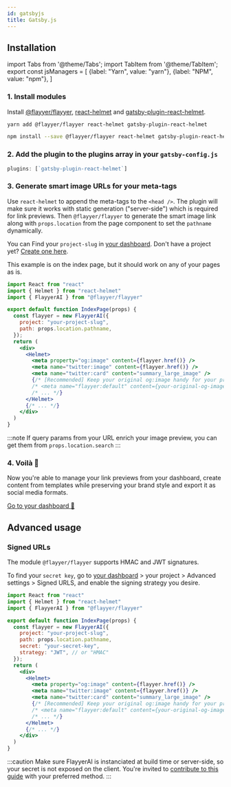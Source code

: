 ```yaml
---
id: gatsbyjs
title: Gatsby.js
---
```


<!-- TODO -->
<!-- > Repository: https://github.com/flayyer/integration-examples/tree/main/examples/gatsby -->

<!-- Please refer to [this guide](https://www.gatsbyjs.com/docs/add-seo-component/) first to understand how to handle **meta-tags** for SEO. -->

## Installation

<!-- MDX variables -->
import Tabs from '@theme/Tabs';
import TabItem from '@theme/TabItem';
export const jsManagers = [
  {label: "Yarn", value: "yarn"},
  {label: "NPM", value: "npm"},
]

### 1. Install modules

Install [@flayyer/flayyer](./flayyer-js.md), [react-helmet](https://github.com/nfl/react-helmet) and [gatsby-plugin-react-helmet](https://www.gatsbyjs.com/plugins/gatsby-plugin-react-helmet/).

<Tabs groupId="js-manager" defaultValue="yarn" values={jsManagers}>
<TabItem value="yarn">

```bash title="Terminal.app"
yarn add @flayyer/flayyer react-helmet gatsby-plugin-react-helmet
```

</TabItem>

<TabItem value="npm">

```bash title="Terminal.app"
npm install --save @flayyer/flayyer react-helmet gatsby-plugin-react-helmet
```

</TabItem>
</Tabs>

### 2. Add the plugin to the plugins array in your `gatsby-config.js`

```js title="gatsby-config.js"
plugins: [`gatsby-plugin-react-helmet`]
```

### 3. Generate smart image URLs for your meta-tags

Use `react-helmet` to append the meta-tags to the `<head />`. The plugin will make sure it works with static generation ("server-side") which is required for link previews. Then `@flayyer/flayyer` to generate the smart image link along with `props.location` from the page component to set the `pathname` dynamically.

You can Find your `project-slug` in [your dashboard](https://flayyer.com/dashboard/_/projects/_/integrate?ref=docs). Don't have a project yet? [Create one here](https://flayyer.com/get-started?ref=docs).

This example is on the index page, but it should work on any of your pages as is.

```jsx title="pages/index.js" {3,6-9,12-15,17,19}
import React from "react"
import { Helmet } from "react-helmet"
import { FlayyerAI } from "@flayyer/flayyer"

export default function IndexPage(props) {
  const flayyer = new FlayyerAI({
    project: "your-project-slug",
    path: props.location.pathname,
  });
  return (
    <div>
      <Helmet>
        <meta property="og:image" content={flayyer.href()} />
        <meta name="twitter:image" content={flayyer.href()} />
        <meta name="twitter:card" content="summary_large_image" />
        {/* [Recommended] Keep your original og:image handy for your project */
        /* <meta name="flayyer:default" content={your-original-og-image} /> */
        /* ... */}
      </Helmet>
      {/* ... */}
    </div>
  )
}
```

:::note
If query params from your URL enrich your image preview, you can get them from `props.location.search`
:::

### 4. Voilà 🎉

Now you're able to manage your link previews from your dashboard, create content from templates while preserving your brand style and export it as social media formats.

[Go to your dashboard 🚀](https://flayyer.com/dashboard/_/projects/_/)

## Advanced usage

### Signed URLs

The module `@flayyer/flayyer` supports HMAC and JWT signatures.

To find your `secret key`, go to [your dashboard](https://flayyer.com/dashboard/_/projects?ref=docs) > your project > Advanced settings > Signed URLS, and enable the signing strategy you desire.

```jsx title="pages/index.js" {4,8-9,21-31}
import React from "react"
import { Helmet } from "react-helmet"
import { FlayyerAI } from "@flayyer/flayyer"

export default function IndexPage(props) {
  const flayyer = new FlayyerAI({
    project: "your-project-slug",
    path: props.location.pathname,
    secret: "your-secret-key",
    strategy: "JWT", // or "HMAC"
  });
  return (
    <div>
      <Helmet>
        <meta property="og:image" content={flayyer.href()} />
        <meta name="twitter:image" content={flayyer.href()} />
        <meta name="twitter:card" content="summary_large_image" />
        {/* [Recommended] Keep your original og:image handy for your project */
        /* <meta name="flayyer:default" content={your-original-og-image} /> */
        /* ... */}
      </Helmet>
      {/* ... */}
    </div>
  )
}
```

:::caution
Make sure FlayyerAI is instanciated at build time or server-side, so your secret is not exposed on the client. You're invited to [contribute to this guide](https://github.com/flayyer/flayyer-docs/edit/main/guides/javascript/gatsbyjs.md) with your preferred method.
:::
